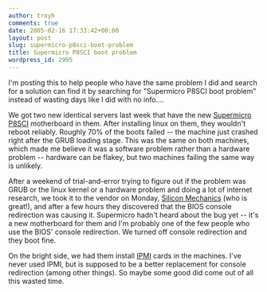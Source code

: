 ```yaml
---
author: troyh
comments: true
date: 2005-02-16 17:33:42+00:00
layout: post
slug: supermicro-p8sci-boot-problem
title: Supermicro P8SCI boot problem
wordpress_id: 2995
---
```


I'm posting this to help people who have the same problem I did and search for a solution can find it by searching for "Supermicro P8SCI boot problem" instead of wasting days like I did with no info....

We got two new identical servers last week that have the new [Supermicro P8SCI](http://www.supermicro.com/products/motherboard/P4/E7221/P8SCi.cfm) motherboard in them. After installing linux on them, they wouldn't reboot reliably. Roughly 70% of the boots failed -- the machine just crashed right after the GRUB loading stage. This was the same on both machines, which made me believe it was a software problem rather than a hardware problem -- hardware can be flakey, but two machines failing the same way is unlikely.

After a weekend of trial-and-error trying to figure out if the problem was GRUB or the linux kernel or a hardware problem and doing a lot of internet research, we took it to the vendor on Monday, [Silicon Mechanics](http://siliconmechanics.com) (who is great!), and after a few hours they discovered that the BIOS console redirection was causing it. Supermicro hadn't heard about the bug yet -- it's a new motherboard for them and I'm probably one of the few people who use the BIOS' console redirection. We turned off console redirection and they boot fine.

On the bright side, we had them install [IPMI](http://www.intel.com/design/servers/ipmi/) cards in the machines. I've never used IPMI, but is supposed to be a better replacement for console redirection (among other things). So maybe some good did come out of all this wasted time.
